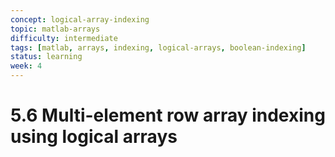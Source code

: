 ```yaml
---
concept: logical-array-indexing
topic: matlab-arrays
difficulty: intermediate
tags: [matlab, arrays, indexing, logical-arrays, boolean-indexing]
status: learning
week: 4
---
```


# 5.6 Multi-element row array indexing using logical arrays